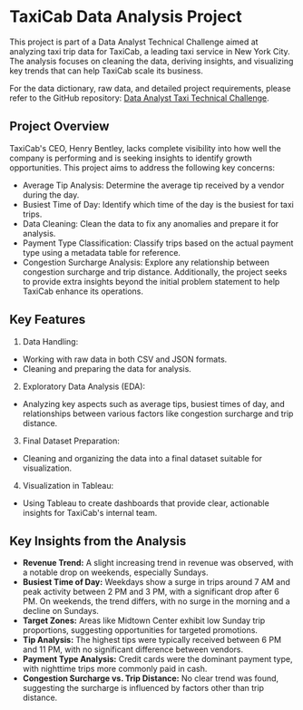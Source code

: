 # TaxiCab Data Analysis Project
This project is part of a Data Analyst Technical Challenge aimed at analyzing taxi trip data for TaxiCab, a leading taxi service in New York City. The analysis focuses on cleaning the data, deriving insights, and visualizing key trends that can help TaxiCab scale its business.

For the data dictionary, raw data, and detailed project requirements, please refer to the GitHub repository:
[Data Analyst Taxi Technical Challenge](https://github.com/TheDataFoundryAU/da-taxi-tech-challenge).

## Project Overview
TaxiCab's CEO, Henry Bentley, lacks complete visibility into how well the company is performing and is seeking insights to identify growth opportunities. This project aims to address the following key concerns:

* Average Tip Analysis: Determine the average tip received by a vendor during the day.
* Busiest Time of Day: Identify which time of the day is the busiest for taxi trips.
* Data Cleaning: Clean the data to fix any anomalies and prepare it for analysis.
* Payment Type Classification: Classify trips based on the actual payment type using a metadata table for reference.
* Congestion Surcharge Analysis: Explore any relationship between congestion surcharge and trip distance.
Additionally, the project seeks to provide extra insights beyond the initial problem statement to help TaxiCab enhance its operations.

## Key Features
1. Data Handling:
* Working with raw data in both CSV and JSON formats.
* Cleaning and preparing the data for analysis.
2. Exploratory Data Analysis (EDA):
* Analyzing key aspects such as average tips, busiest times of day, and relationships between various factors like congestion surcharge and trip distance.
3. Final Dataset Preparation:
* Cleaning and organizing the data into a final dataset suitable for visualization.
4. Visualization in Tableau:
* Using Tableau to create dashboards that provide clear, actionable insights for TaxiCab's internal team.

## Key Insights from the Analysis
* __Revenue Trend:__
A slight increasing trend in revenue was observed, with a notable drop on weekends, especially Sundays.
* __Busiest Time of Day:__
Weekdays show a surge in trips around 7 AM and peak activity between 2 PM and 3 PM, with a significant drop after 6 PM. On weekends, the trend differs, with no surge in the morning and a decline on Sundays.
* __Target Zones:__
Areas like Midtown Center exhibit low Sunday trip proportions, suggesting opportunities for targeted promotions.
* __Tip Analysis:__ 
The highest tips were typically received between 6 PM and 11 PM, with no significant difference between vendors.
* __Payment Type Analysis:__ 
Credit cards were the dominant payment type, with nighttime trips more commonly paid in cash.
* __Congestion Surcharge vs. Trip Distance:__ 
No clear trend was found, suggesting the surcharge is influenced by factors other than trip distance.
